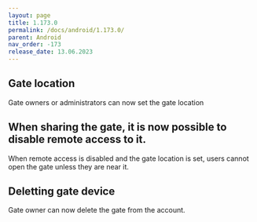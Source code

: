 ```yaml
---
layout: page
title: 1.173.0
permalink: /docs/android/1.173.0/
parent: Android
nav_order: -173
release_date: 13.06.2023
---
```


## Gate location 
Gate owners or administrators can now set the gate location 

## When sharing the gate, it is now possible to disable remote access to it. 
When remote access is disabled and the gate location is set, users cannot open the gate unless they are near it. 

## Deletting gate device
Gate owner can now delete the gate from the account. 
